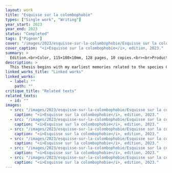 ```yaml
---
layout: work
title: "Esquisse sur la colombophobie"
types: ["Single work", "Writing"]
year_start: 2023
year_end: 2023
status: "Completed"
tags: ["Pigeon"]
cover: "/images/2023/esquisse-sur-la-colombophobie/Esquisse sur la colombophobie_01_cover 01.webp"
cover_caption: "<i>Esquisse sur la colombophobie</i>, edition, 2023."
summary: >
  Edition.<br>Color, 115×180×10mm, 128 pages, 10 copies.<br><br>Production : Atelier des Oliviers, École supérieure des beaux-arts de Nîmes, France.
description: >
  This thesis begins with my earliest memories related to the species Columba livia, particularly my experience in 2015, when I was homeless in Paris and spent time drawing pigeons as well as people without shelter. By documenting these personal experiences and conducting research across various fields such as ornithology and sociology, I traced the history of human-pigeon relations.<br>Throughout this process, I identified five physiological and behavioral characteristics of pigeons. These five traits help explain how pigeons were once seen as sacred or privileged animals in human societies, and how those same traits later contributed to their rejection and disgust in contemporary society.<br>In the final section, I draw a connection between pigeons—now despised—and marginalized people in human society, a connection I refer to as the “Pigeon-human.” Through the concepts of <i>Colombophobia</i> and <i>Pigeon-human</i>, I sketch out the mechanisms of hatred, exploring how aversion to others, self-hatred, taboo, and sacredness intersect, while seeking to understand the psychological coexistence of these contradictory emotions.<br><br>Consult the digital version of <a href="https://drive.google.com/file/d/1hmiiCgGec1jx7Ai7Htf5vK3mNZr5QG4j/view"><i>Sketch on Colombophobia</i> (FR)</a>.
linked_works_title: "Linked works"   
linked_works:
  - label: ""
    path: ""
critique_title: "Related texts"
related_texts:
  - id: ""
images:
  - src: "/images/2023/esquisse-sur-la-colombophobie/Esquisse sur la colombophobie_01_cover 02.webp"
    caption: "<i>Esquisse sur la colombophobie</i>, edition, 2023."
  - src: "/images/2023/esquisse-sur-la-colombophobie/Esquisse sur la colombophobie_02_contents 01.webp"
    caption: "<i>Esquisse sur la colombophobie</i>, edition, 2023."
  - src: "/images/2023/esquisse-sur-la-colombophobie/Esquisse sur la colombophobie_02_contents 02.webp"
    caption: "<i>Esquisse sur la colombophobie</i>, edition, 2023."
  - src: "/images/2023/esquisse-sur-la-colombophobie/Esquisse sur la colombophobie_02_contents 03.webp"
    caption: "<i>Esquisse sur la colombophobie</i>, edition, 2023."
  - src: "/images/2023/esquisse-sur-la-colombophobie/Esquisse sur la colombophobie_03_texts 01.webp"
    caption: "<i>Esquisse sur la colombophobie</i>, edition, 2023."
  - src: "/images/2023/esquisse-sur-la-colombophobie/Esquisse sur la colombophobie_03_texts 02.webp"
    caption: "<i>Esquisse sur la colombophobie</i>, edition, 2023."
---
```

